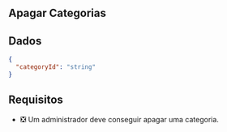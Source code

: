 ## Apagar Categorias

## Dados

```json
{
  "categoryId": "string"
}
```

## Requisitos
- ❎ Um administrador deve conseguir apagar uma categoria.
